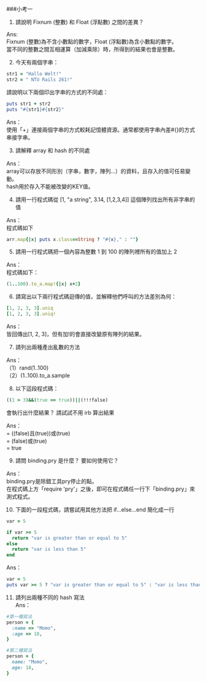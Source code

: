 ###小考一

1. 請說明 Fixnum (整數) 和 Float (浮點數) 之間的差異？  
  
  Ans:  
  Fixnum (整數)為不含小數點的數字，Float (浮點數)為含小數點的數字。  
  當不同的整數之間互相運算（加減乘除）時，所得到的結果也會是整數。  
    
    
2. 今天有兩個字串：  
  ```ruby 
  str1 = "Hallo Welt!" 
  str2 = " NTU Rails 261!"
  ```
  請說明以下兩個印出字串的方式的不同處：  
  ```ruby
  puts str1 + str2
  puts "#{str1}#{str2}"
  ```  
    
  Ans：  
  使用「+」連接兩個字串的方式較耗記憶體資源。通常都使用字串內差#{}的方式串接字串。
    

3. 請解釋 array 和 hash 的不同處  
  
  Ans：  
  array可以存放不同形別（字串，數字，陣列...）的資料，且存入的值可任易變動。  
  hash用於存入不能被改變的KEY值。
  

4. 請用一行程式碼從 [1, "a string", 3.14, [1,2,3,4]] 這個陣列找出所有非字串的值   
  
  Ans：  
  程式碼如下  
  ```ruby
  arr.map{|x| puts x.class==String ? "#{x}," : ""}
  ```  

  
5. 請用一行程式碼把一個內容為整數 1 到 100 的陣列裡所有的值加上 2  
  
  Ans：  
  程式碼如下：  
  ```ruby
  (1..100).to_a.map!{|x| x+2}
  ```  
    

6. 請寫出以下兩行程式碼迴傳的值，並解釋他們呼叫的方法差別為何：  
  ```ruby
  [1, 2, 3, 3].uniq
  [1, 2, 3, 3].uniq!
  ```  
  Ans：  
  皆回傳出[1, 2, 3]，但有加!的會直接改變原有陣列的結果。  
  

7. 請列出兩種產出亂數的方法   
  
  Ans：  
  （1）rand(1..100)  
  （2）(1..100).to_a.sample  


8. 以下這段程式碼：
  ```ruby
  ((1 > 3)&&(true == true))||(!!!false)
  ```
  會執行出什麼結果？ 請試試不用 irb 算出結果  
  
  Ans：  
  = ((false)且(true))或(true)  
  = (false)或(true)  
  = true  


9. 請問 binding.pry 是什麼？ 要如何使用它？  
  
  Ans：  
  binding.pry是除錯工具pry停止的點。  
  在程式碼上方「require 'pry'」之後，即可在程式碼任一行下「binding.pry」來測式程式。  
  

10. 下面的一段程式碼，請嘗試用其他方法把 if...else...end 簡化成一行
  ```ruby
  var = 5

  if var >= 5
  	return "var is greater than or equal to 5"
  else
  	return "var is less than 5"
  end
  ```  
  Ans：  
  ```ruby  
  var = 5  
  puts var >= 5 ? "var is greater than or equal to 5" : "var is less than 5"
  ```  


11. 請列出兩種不同的 hash 寫法  
  Ans：  
  ```ruby  
  #第一種寫法  
  person = {
    :name => "Momo",
    :age => 18,
  }
  
  #第二種寫法
  person = {
    name: "Momo",
    age: 18,
  }  
  ```  
    
